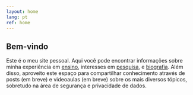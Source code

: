 ```yaml
---
layout: home
lang: pt
ref: home
---
```


## Bem-vindo

Este é o meu site pessoal. Aqui você pode encontrar informações sobre minha experiência em [ensino](/ensino/), interesses em [pesquisa](/pesquisa/), e [biografia](/sobre/). Além disso, aproveito este espaço para compartilhar conhecimento através de posts (em breve) e videoaulas (em breve) sobre os mais diversos tópicos, sobretudo na área de segurança e privacidade de dados.